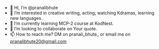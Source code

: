 - 👋 Hi, I’m @pranalibhute
- 👀 I’m interested in creative writing, acting, watching Kdramas, learning new languages. 
- 🌱 I’m currently learning MCP-2 course at KodNest. 
- 💞️ I’m looking to collaborate on Your quote. 
- 📫 How to reach me? DM on pranali_bhute_ or email me on pranalibhute20@gmail.com

<!---
pranalibhute20/pranalibhute20 is a ✨ special ✨ repository because its `README.md` (this file) appears on your GitHub profile.
You can click the Preview link to take a look at your changes.